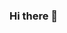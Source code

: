 ### Hi there 👋

<!--
**Indicamann/Indicamann** is a ✨ _special_ ✨ repository because its `README.md` (this file) appears on your GitHub profile.

Here are some ideas to get you started:

- 🔭 I’m currently working on gimkit
- 🌱 I’m currently learning coding
- 👯 I’m looking to collaborate on anyone
- 🤔 I’m looking for help with Ethan
- 💬 Ask me about coding
- 📫 How to reach me: email
- 😄 Pronouns: he/him
- ⚡ Fun fact: I like gaming
-->
